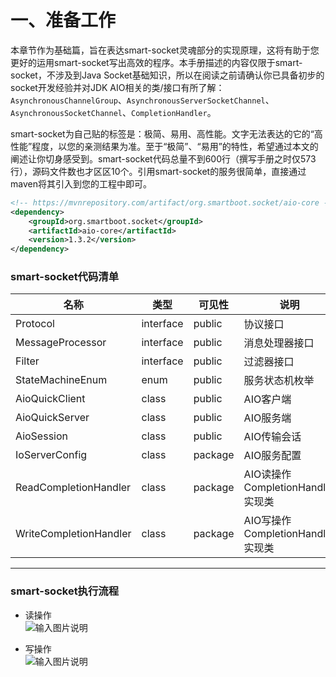 一、准备工作
===

本章节作为基础篇，旨在表达smart-socket灵魂部分的实现原理，这将有助于您更好的运用smart-socket写出高效的程序。本手册描述的内容仅限于smart-socket，不涉及到Java Socket基础知识，所以在阅读之前请确认你已具备初步的socket开发经验并对JDK AIO相关的类/接口有所了解：`AsynchronousChannelGroup`、`AsynchronousServerSocketChannel`、`AsynchronousSocketChannel`、`CompletionHandler`。

smart-socket为自己贴的标签是：极简、易用、高性能。文字无法表达的它的“高性能”程度，以您的亲测结果为准。至于“极简”、“易用”的特性，希望通过本文的阐述让你切身感受到。smart-socket代码总量不到600行（撰写手册之时仅573行），源码文件数也才区区10个。引用smart-socket的服务很简单，直接通过maven将其引入到您的工程中即可。
```xml
<!-- https://mvnrepository.com/artifact/org.smartboot.socket/aio-core -->
<dependency>
    <groupId>org.smartboot.socket</groupId>
    <artifactId>aio-core</artifactId>
    <version>1.3.2</version>
</dependency>
```

### smart-socket代码清单
| 名称 | 类型 |可见性|说明|
|---|---|---|---|
|Protocol|interface|public|协议接口|
|MessageProcessor|interface|public|消息处理器接口|
|Filter|interface|public|过滤器接口|
|StateMachineEnum|enum|public|服务状态机枚举|
|AioQuickClient|class|public|AIO客户端|
|AioQuickServer|class|public|AIO服务端|
|AioSession|class|public|AIO传输会话|
|IoServerConfig|class|package|AIO服务配置|
|ReadCompletionHandler|class|package|AIO读操作CompletionHandler实现类|
|WriteCompletionHandler|class|package|AIO写操作CompletionHandler实现类|

---


### smart-socket执行流程
- 读操作    
![输入图片说明](https://static.oschina.net/uploads/img/201709/29143826_tWuF.png "在这里输入图片标题")

- 写操作    
![输入图片说明](https://static.oschina.net/uploads/img/201709/29143838_25RX.png "在这里输入图片标题")

